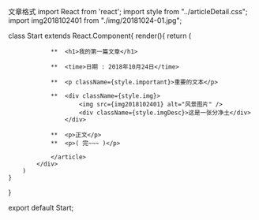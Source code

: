 文章格式
import React from 'react';
import style from "../articleDetail.css";
import img2018102401 from "./img/20181024-01.jpg";

class Start extends React.Component{
	render(){
		return (
			<div>
				<article className={style.article}>
				
				**	<h1>我的第一篇文章</h1>

				**	<time>日期 : 2018年10月24日</time>

				**	<p className={style.important}>重要的文本</p>

				**	<div className={style.img}>
						<img src={img2018102401} alt="风景图片" />
						<div className={style.imgDesc}>这是一张分净土</div>
					</div>

				**	<p>正文</p>
				**	<p>( 完~~~ )</p>

				</article>
			</div>
		)
	}
}

export default Start;
